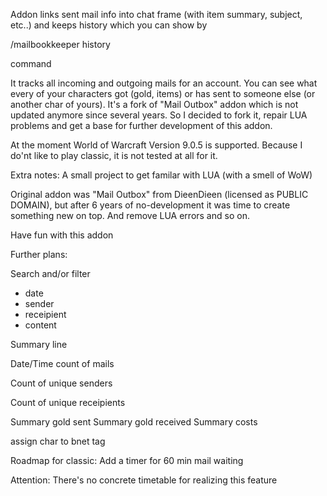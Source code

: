 Addon links sent mail info into chat frame (with item summary, subject, etc..) and keeps history which you can show by 

/mailbookkeeper  history

command

It tracks all incoming and outgoing mails for an account. You can see what every of your characters got (gold, items) or has sent to someone else (or another char of yours).
It's a fork of "Mail Outbox" addon which is not updated anymore since several years. So I decided to fork it, repair LUA problems and get a base for further development of this addon.

At the moment World of Warcraft Version 9.0.5 is supported. Because I do'nt like to play classic, it is not tested at all for it.


Extra notes:
A small project to get familar with LUA (with a smell of WoW)

Original addon was "Mail Outbox" from DieenDieen (licensed as PUBLIC DOMAIN), but after 6 years of no-development it was time to create something new on top. And remove LUA errors and so on.

Have fun with this addon


Further plans:

Search and/or filter 
- date
- sender
- receipient
- content

Summary line

Date/Time count of mails

Count of unique senders

Count of unique receipients 

Summary gold sent
Summary gold received
Summary costs

assign char to bnet tag


Roadmap for classic:
Add a timer for 60 min mail waiting

Attention: There's no concrete timetable for realizing this feature

